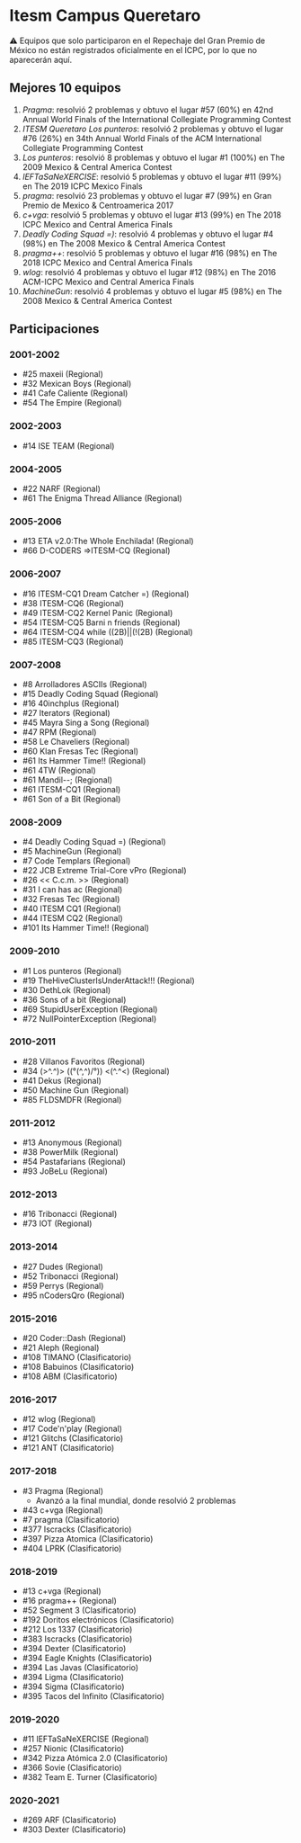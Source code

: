 # Itesm Campus Queretaro

:warning: Equipos que solo participaron en el Repechaje del Gran Premio de México no están registrados oficialmente en el ICPC, por lo que no aparecerán aquí.

## Mejores 10 equipos

1. _Pragma_: resolvió 2 problemas y obtuvo el lugar #57 (60%) en 42nd Annual World Finals of the International Collegiate Programming Contest
1. _ITESM Queretaro Los punteros_: resolvió 2 problemas y obtuvo el lugar #76 (26%) en 34th Annual World Finals of the ACM International Collegiate Programming Contest
1. _Los punteros_: resolvió 8 problemas y obtuvo el lugar #1 (100%) en The 2009 Mexico & Central America Contest
1. _lEFTaSaNeXERCISE_: resolvió 5 problemas y obtuvo el lugar #11 (99%) en The 2019 ICPC Mexico Finals
1. _pragma_: resolvió 23 problemas y obtuvo el lugar #7 (99%) en Gran Premio de Mexico & Centroamerica 2017
1. _c+vga_: resolvió 5 problemas y obtuvo el lugar #13 (99%) en The 2018 ICPC Mexico and Central America Finals
1. _Deadly Coding Squad =)_: resolvió 4 problemas y obtuvo el lugar #4 (98%) en The 2008 Mexico & Central America Contest
1. _pragma++_: resolvió 5 problemas y obtuvo el lugar #16 (98%) en The 2018 ICPC Mexico and Central America Finals
1. _wlog_: resolvió 4 problemas y obtuvo el lugar #12 (98%) en The 2016 ACM-ICPC Mexico and Central America Finals
1. _MachineGun_: resolvió 4 problemas y obtuvo el lugar #5 (98%) en The 2008 Mexico & Central America Contest

## Participaciones

### 2001-2002

- #25 maxeii (Regional)
- #32 Mexican Boys (Regional)
- #41 Cafe Caliente (Regional)
- #54 The Empire (Regional)

### 2002-2003

- #14 ISE TEAM (Regional)

### 2004-2005

- #22 NARF (Regional)
- #61 The Enigma Thread Alliance (Regional)

### 2005-2006

- #13 ETA v2.0:The Whole Enchilada! (Regional)
- #66 D-CODERS =>ITESM-CQ (Regional)

### 2006-2007

- #16 ITESM-CQ1 Dream Catcher =) (Regional)
- #38 ITESM-CQ6 (Regional)
- #49 ITESM-CQ2 Kernel Panic (Regional)
- #54 ITESM-CQ5 Barni n friends (Regional)
- #64 ITESM-CQ4 while ((2B)||(!(2B)  (Regional)
- #85 ITESM-CQ3 (Regional)

### 2007-2008

- #8 Arrolladores ASCIIs (Regional)
- #15 Deadly Coding Squad (Regional)
- #16 40inchplus (Regional)
- #27 Iterators (Regional)
- #45 Mayra Sing a Song (Regional)
- #47 RPM (Regional)
- #58 Le Chaveliers (Regional)
- #60 Klan Fresas Tec (Regional)
- #61 Its Hammer Time!! (Regional)
- #61 4TW (Regional)
- #61 Mandil--; (Regional)
- #61 ITESM-CQ1 (Regional)
- #61 Son of a Bit (Regional)

### 2008-2009

- #4 Deadly Coding Squad =) (Regional)
- #5 MachineGun (Regional)
- #7 Code Templars (Regional)
- #22 JCB Extreme Trial-Core vPro (Regional)
- #26 << C.c.m. >> (Regional)
- #31 I can has ac (Regional)
- #32 Fresas Tec (Regional)
- #40 ITESM CQ1 (Regional)
- #44 ITESM CQ2 (Regional)
- #101  Its Hammer Time!! (Regional)

### 2009-2010

- #1 Los punteros (Regional)
- #19 TheHiveClusterIsUnderAttack!!! (Regional)
- #30 DethLok (Regional)
- #36 Sons of a bit (Regional)
- #69 StupidUserException (Regional)
- #72 NullPointerException (Regional)

### 2010-2011

- #28 Villanos Favoritos (Regional)
- #34 (>^.^)> ((°\(^,^)/°)) <(^.^<) (Regional)
- #41 Dekus (Regional)
- #50 Machine Gun (Regional)
- #85 FLDSMDFR (Regional)

### 2011-2012

- #13 Anonymous (Regional)
- #38 PowerMilk (Regional)
- #54 Pastafarians (Regional)
- #93 JoBeLu (Regional)

### 2012-2013

- #16 Tribonacci (Regional)
- #73 IOT (Regional)

### 2013-2014

- #27 Dudes (Regional)
- #52 Tribonacci (Regional)
- #59 Perrys (Regional)
- #95 nCodersQro (Regional)

### 2015-2016

- #20 Coder::Dash (Regional)
- #21 Aleph (Regional)
- #108 TIMANO (Clasificatorio)
- #108 Babuinos (Clasificatorio)
- #108 ABM (Clasificatorio)

### 2016-2017

- #12 wlog (Regional)
- #17 Code'n'play (Regional)
- #121 Glitchs (Clasificatorio)
- #121 ANT (Clasificatorio)

### 2017-2018

- #3 Pragma (Regional)
  - Avanzó a la final mundial, donde resolvió 2 problemas
- #43 c+vga (Regional)
- #7 pragma (Clasificatorio)
- #377 Iscracks (Clasificatorio)
- #397 Pizza Atomica (Clasificatorio)
- #404 LPRK (Clasificatorio)

### 2018-2019

- #13 c+vga (Regional)
- #16 pragma++ (Regional)
- #52 Segment 3 (Clasificatorio)
- #192 Doritos electrónicos (Clasificatorio)
- #212 Los 1337 (Clasificatorio)
- #383 Iscracks (Clasificatorio)
- #394 Dexter (Clasificatorio)
- #394 Eagle Knights (Clasificatorio)
- #394 Las Javas (Clasificatorio)
- #394 Ligma (Clasificatorio)
- #394 Sigma (Clasificatorio)
- #395 Tacos del Infinito (Clasificatorio)

### 2019-2020

- #11 lEFTaSaNeXERCISE (Regional)
- #257 Nionic (Clasificatorio)
- #342 Pizza Atómica 2.0 (Clasificatorio)
- #366 Sovie (Clasificatorio)
- #382 Team E. Turner (Clasificatorio)

### 2020-2021

- #269 ARF (Clasificatorio)
- #303 Dexter (Clasificatorio)



